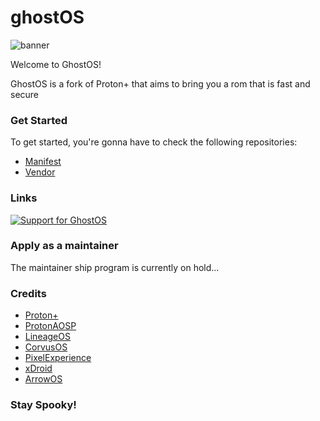 # ghostOS

![banner](https://i.imgur.com/jGeuxwb.png)

Welcome to GhostOS!

GhostOS is a fork of Proton+ that aims to bring you a rom that is fast and secure

### Get Started

To get started, you're gonna have to check the following repositories:

- [Manifest](https://github.com/Ghost-OS-AOSP/manifest)
- [Vendor](https://github.com/Ghost-OS-AOSP/vendor_ghost)

### Links

<a href="https://t.me/GhostOS_AOSP"> <img src="https://img.shields.io/badge/telegram-Support_Group-informational?style=for-the-badge&labelColor=121217&logo=telegram" alt="Support for GhostOS" /></a>

### Apply as a maintainer

The maintainer ship program is currently on hold...

### Credits

 - [Proton+](https://github.com/protonplus-org/)
 - [ProtonAOSP](https://github.com/protonaosp) 
 - [LineageOS](https://github.com/lineageos) 
 - [CorvusOS](https://github.com/Corvus-R)
 - [PixelExperience](https://github.com/pixelexperience)
 - [xDroid](https://github.com/xdroid-oss)
 - [ArrowOS](https://github.com/arrowos)

### Stay Spooky!
